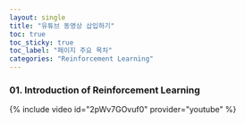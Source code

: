 ```yaml
---
layout: single
title: "유튜브 동영상 삽입하기"
toc: true
toc_sticky: true
toc_label: "페이지 주요 목차"
categories: "Reinforcement Learning"
---
```


### 01. Introduction of Reinforcement Learning
 {% include video id="2pWv7GOvuf0" provider="youtube" %}
